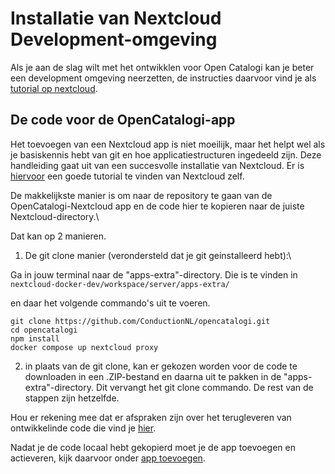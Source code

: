 # Installatie van Nextcloud Development-omgeving

Als je aan de slag wilt met het ontwikklen voor Open Catalogi kan je beter een development omgeving neerzetten, de instructies daarvoor vind je als [tutorial op nextcloud](https://cloud.nextcloud.com/s/iyNGp8ryWxc7Efa?path=%2F1%20Setting%20up%20a%20development%20environment).

## De code voor de OpenCatalogi-app

Het toevoegen van een Nextcloud app is niet moeilijk, maar het helpt wel als je basiskennis hebt van git en hoe applicatiestructuren ingedeeld zijn. Deze handleiding gaat uit van een succesvolle installatie van Nextcloud. Er is [hiervoor](https://cloud.nextcloud.com/s/iyNGp8ryWxc7Efa?path=%2F1%20Setting%20up%20a%20development%20environment) een goede tutorial te vinden van Nextcloud zelf.

De makkelijkste manier is om naar de repository te gaan van de OpenCatalogi-Nextcloud app en de code hier te kopieren naar de juiste Nextcloud-directory.\

Dat kan op 2 manieren.

1) De git clone manier (verondersteld dat je git geinstalleerd hebt):\

Ga in jouw terminal naar de "apps-extra"-directory. Die is te vinden in `nextcloud-docker-dev/workspace/server/apps-extra/`

en daar het volgende commando's uit te voeren.

```cli
git clone https://github.com/ConductionNL/opencatalogi.git
cd opencatalogi
npm install
docker compose up nextcloud proxy 
```

2) in plaats van de git clone, kan er gekozen worden voor de code te downloaden in een .ZIP-bestand en daarna uit te pakken in de "apps-extra"-directory. Dit vervangt het git clone commando. De rest van de stappen zijn hetzelfde.

Hou er rekening mee dat er afspraken zijn over het terugleveren van ontwikkelinde code die vind je [hier](aan-de-slag-met-development.md).

Nadat je de code locaal hebt gekopierd moet je de app toevoegen en actieveren, kijk daarvoor onder [app toevoegen](de-opencatalogi-app-toevoegen-aan-nexc=tcloud.md).

